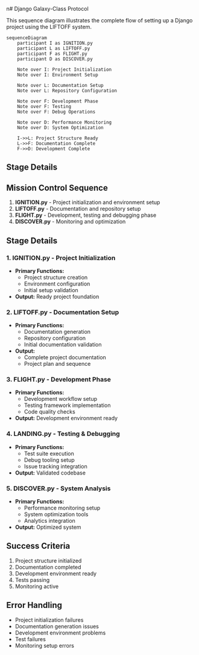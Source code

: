 n# Django Galaxy-Class Protocol

This sequence diagram illustrates the complete flow of setting up a Django project using the LIFTOFF system.

```mermaid
sequenceDiagram
    participant I as IGNITION.py
    participant L as LIFTOFF.py
    participant F as FLIGHT.py
    participant D as DISCOVER.py

    Note over I: Project Initialization
    Note over I: Environment Setup
    
    Note over L: Documentation Setup
    Note over L: Repository Configuration
    
    Note over F: Development Phase
    Note over F: Testing
    Note over F: Debug Operations
    
    Note over D: Performance Monitoring
    Note over D: System Optimization

    I->>L: Project Structure Ready
    L->>F: Documentation Complete
    F->>D: Development Complete
```

## Stage Details

## Mission Control Sequence

1. **IGNITION.py** - Project initialization and environment setup
2. **LIFTOFF.py** - Documentation and repository setup
3. **FLIGHT.py** - Development, testing and debugging phase
4. **DISCOVER.py** - Monitoring and optimization

## Stage Details

### 1. IGNITION.py - Project Initialization
- **Primary Functions:**
  - Project structure creation
  - Environment configuration
  - Initial setup validation
- **Output:** Ready project foundation

### 2. LIFTOFF.py - Documentation Setup
- **Primary Functions:**
  - Documentation generation
  - Repository configuration
  - Initial documentation validation
- **Output:** 
  - Complete project documentation
  - Project plan and sequence

### 3. FLIGHT.py - Development Phase
- **Primary Functions:**
  - Development workflow setup
  - Testing framework implementation
  - Code quality checks
- **Output:** Development environment ready

### 4. LANDING.py - Testing & Debugging
- **Primary Functions:**
  - Test suite execution
  - Debug tooling setup
  - Issue tracking integration
- **Output:** Validated codebase

### 5. DISCOVER.py - System Analysis
- **Primary Functions:**
  - Performance monitoring setup
  - System optimization tools
  - Analytics integration
- **Output:** Optimized system

## Success Criteria
1. Project structure initialized
2. Documentation completed
3. Development environment ready
4. Tests passing
5. Monitoring active

## Error Handling
- Project initialization failures
- Documentation generation issues
- Development environment problems
- Test failures
- Monitoring setup errors
